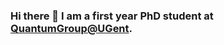 ### Hi there 👋 I am a first year PhD student at [QuantumGroup@UGent](https://quantumghent.github.io/). 

<!--
**20akshay00/20akshay00** is a ✨ _special_ ✨ repository because its `README.md` (this file) appears on your GitHub profile.

I enjoy implementing computational models of physical phenomena and creating interactive simulations. 

Here are some ideas to get you started:

- 🔭 I’m currently working on ...
- 🌱 I’m currently learning ...
- 👯 I’m looking to collaborate on ...
- 🤔 I’m looking for help with ...
- 💬 Ask me about ...
- 📫 How to reach me: ...
- 😄 Pronouns: ...
- ⚡ Fun fact: ...
-->
